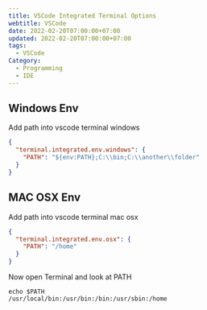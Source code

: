 ```yaml
---
title: VSCode Integrated Terminal Options
webtitle: VSCode
date: 2022-02-20T07:00:00+07:00
updated: 2022-02-20T07:00:00+07:00
tags:
  - VSCode
Category:
  - Programming
  - IDE
---
```


## Windows Env
Add path into vscode terminal windows
```json
{
  "terminal.integrated.env.windows": {
    "PATH": "${env:PATH};C:\\bin;C:\\another\\folder"
  }
}
```

## MAC OSX Env
Add path into vscode terminal mac osx
```json
{
  "terminal.integrated.env.osx": {
    "PATH": "/home"
  }
}
```
Now open Terminal and look at PATH
```shell
echo $PATH
/usr/local/bin:/usr/bin:/bin:/usr/sbin:/home
```